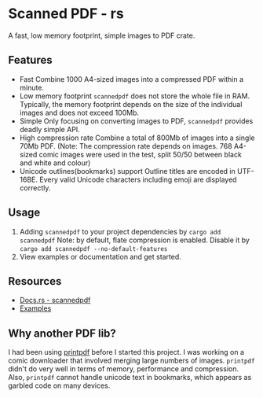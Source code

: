 # Scanned PDF - rs

A fast, low memory footprint, simple images to PDF crate.

## Features

- Fast
	Combine 1000 A4-sized images into a compressed PDF within a minute.
- Low memory footprint
	`scannedpdf` does not store the whole file in RAM. Typically, the memory footprint depends on the size of the individual images and does not exceed 100Mb.
- Simple
	Only focusing on converting images to PDF, `scannedpdf` provides deadly simple API.
- High compression rate
	Combine a total of 800Mb of images into a single 70Mb PDF. (Note: The compression rate depends on images. 768 A4-sized comic images were used in the test, split 50/50 between black and white and colour)
- Unicode outlines(bookmarks) support
	Outline titles are encoded in UTF-16BE. Every valid Unicode characters including emoji are displayed correctly.

## Usage

1. Adding `scannedpdf` to your project dependencies by `cargo add scannedpdf`
	Note: by default, flate compression is enabled. Disable it by `cargo add scannedpdf --no-default-features`
2. View examples or documentation and get started.

## Resources

- [Docs.rs - scannedpdf](https://docs.rs/scannedpdf)
- [Examples](./tests)

## Why another PDF lib?

I had been using [printpdf](https://github.com/fschutt/printpdf) before I started this project. I was working on a comic downloader that involved merging large numbers of images. `printpdf` didn't do very well in terms of memory, performance and compression. Also, `printpdf` cannot handle unicode text in bookmarks, which appears as garbled code on many devices.
